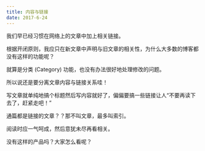 ```yaml
---
title: 内容与链接
date: 2017-6-24
---
```


我们早已经习惯在网络上的文章中加上相关链接。

根据开闭原则，我应只在新文章中声明与旧文章的相关性，为什么大多数的博客都没有这样的功能呢？

就算是分类 (Category) 功能，也没有办法很好地处理修改的问题。

所以说还是要分离文章内容与链接关系哇！

写文章就单纯地搞个标题然后写内容就好了，偏偏要搞一些链接让人“不要再读下去了，赶紧走吧！”

通篇都是链接的文章？？那不叫文章，最多叫索引。

阅读时应一气呵成，然后意犹未尽再看相关。

没有这样的产品吗？大家怎么看呢？
